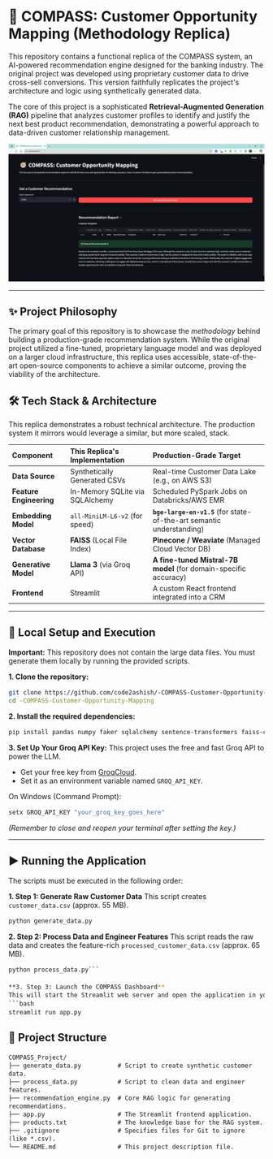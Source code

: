 # 🧭 COMPASS: Customer Opportunity Mapping (Methodology Replica)

This repository contains a functional replica of the COMPASS system, an AI-powered recommendation engine designed for the banking industry. The original project was developed using proprietary customer data to drive cross-sell conversions. This version faithfully replicates the project's architecture and logic using synthetically generated data.

The core of this project is a sophisticated **Retrieval-Augmented Generation (RAG)** pipeline that analyzes customer profiles to identify and justify the next best product recommendation, demonstrating a powerful approach to data-driven customer relationship management.

![Streamlit App Screenshot](https://github.com/code2ashish/-COMPASS-Customer-Opportunity-Mapping/blob/main/Screenshot.png) 

---

## ✨ Project Philosophy

The primary goal of this repository is to showcase the *methodology* behind building a production-grade recommendation system. While the original project utilized a fine-tuned, proprietary language model and was deployed on a larger cloud infrastructure, this replica uses accessible, state-of-the-art open-source components to achieve a similar outcome, proving the viability of the architecture.

## 🛠️ Tech Stack & Architecture

This replica demonstrates a robust technical architecture. The production system it mirrors would leverage a similar, but more scaled, stack.

| Component | This Replica's Implementation | Production-Grade Target |
| :--- | :--- | :--- |
| **Data Source** | Synthetically Generated CSVs | Real-time Customer Data Lake (e.g., on AWS S3) |
| **Feature Engineering** | In-Memory SQLite via SQLAlchemy | Scheduled PySpark Jobs on Databricks/AWS EMR |
| **Embedding Model** | `all-MiniLM-L6-v2` (for speed) | **`bge-large-en-v1.5`** (for state-of-the-art semantic understanding) |
| **Vector Database** | **FAISS** (Local File Index) | **Pinecone / Weaviate** (Managed Cloud Vector DB) |
| **Generative Model** | **Llama 3** (via Groq API) | **A fine-tuned Mistral-7B model** (for domain-specific accuracy) |
| **Frontend** | Streamlit | A custom React frontend integrated into a CRM |

---

## 🚀 Local Setup and Execution

**Important:** This repository does not contain the large data files. You must generate them locally by running the provided scripts.

**1. Clone the repository:**
```bash
git clone https://github.com/code2ashish/-COMPASS-Customer-Opportunity-Mapping.git
cd -COMPASS-Customer-Opportunity-Mapping
```

**2. Install the required dependencies:**
```bash
pip install pandas numpy faker sqlalchemy sentence-transformers faiss-cpu groq streamlit
```

**3. Set Up Your Groq API Key:**
This project uses the free and fast Groq API to power the LLM.
*   Get your free key from [GroqCloud](https://console.groq.com/).
*   Set it as an environment variable named `GROQ_API_KEY`.

On Windows (Command Prompt):
```cmd
setx GROQ_API_KEY "your_groq_key_goes_here"
```
*(Remember to close and reopen your terminal after setting the key.)*

---

## ▶️ Running the Application

The scripts must be executed in the following order:

**1. Step 1: Generate Raw Customer Data**
This script creates `customer_data.csv` (approx. 55 MB).
```bash
python generate_data.py
```

**2. Step 2: Process Data and Engineer Features**
This script reads the raw data and creates the feature-rich `processed_customer_data.csv` (approx. 65 MB).
```bash
python process_data.py```

**3. Step 3: Launch the COMPASS Dashboard**
This will start the Streamlit web server and open the application in your browser. The first time you run it, it will also build the FAISS vector index (`faiss_index.bin`).
```bash
streamlit run app.py
```

## 📂 Project Structure

```
COMPASS_Project/
├── generate_data.py          # Script to create synthetic customer data.
├── process_data.py           # Script to clean data and engineer features.
├── recommendation_engine.py  # Core RAG logic for generating recommendations.
├── app.py                    # The Streamlit frontend application.
├── products.txt              # The knowledge base for the RAG system.
├── .gitignore                # Specifies files for Git to ignore (like *.csv).
└── README.md                 # This project description file.
```
